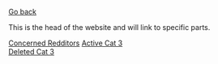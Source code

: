 [Go back](/)

This is the head of the website and will link to specific parts.

[Concerned Redditors](/New/Concerned+redditors)
[Active Cat 3](/Cat+3/Active)          
[Deleted Cat 3](/Cat+3/Deleted)

